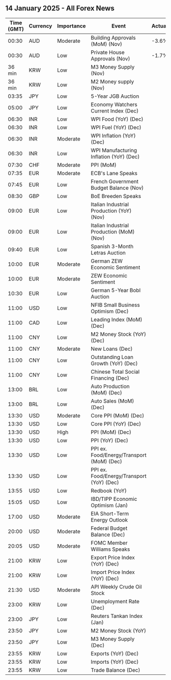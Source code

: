 ## 14 January 2025 - All Forex News

| Time (GMT) | Currency | Importance | Event | Actual | Forecast | Previous |
|------|----------|------------|-------|--------|----------|----------|
| 00:30 | AUD | Moderate | Building Approvals (MoM) (Nov) | -3.6% | -3.6% | 4.2% |
| 00:30 | AUD | Low | Private House Approvals (Nov) | -1.7% | -1.7% | -4.0% |
| 36 min | KRW | Low | M3 Money Supply (Nov) |  |  | 5,584.9B |
| 36 min | KRW | Low | M2 Money supply (Nov) |  |  | 6.10% |
| 03:35 | JPY | Low | 5-Year JGB Auction |  |  | 0.734% |
| 05:00 | JPY | Low | Economy Watchers Current Index (Dec) |  | 49.4 | 49.4 |
| 06:30 | INR | Low | WPI Food (YoY) (Dec) |  |  | 8.63% |
| 06:30 | INR | Low | WPI Fuel (YoY) (Dec) |  |  | -5.83% |
| 06:30 | INR | Moderate | WPI Inflation (YoY) (Dec) |  | 2.30% | 1.89% |
| 06:30 | INR | Low | WPI Manufacturing Inflation (YoY) (Dec) |  |  | 2.00% |
| 07:30 | CHF | Moderate | PPI (MoM) |  |  | -0.6% |
| 07:35 | EUR | Moderate | ECB's Lane Speaks |  |  |  |
| 07:45 | EUR | Low | French Government Budget Balance (Nov) |  |  | -157.4B |
| 08:30 | GBP | Low | BoE Breeden Speaks |  |  |  |
| 09:00 | EUR | Low | Italian Industrial Production (YoY) (Nov) |  |  | -3.6% |
| 09:00 | EUR | Low | Italian Industrial Production (MoM) (Nov) |  | 0.0% | 0.0% |
| 09:40 | EUR | Low | Spanish 3-Month Letras Auction |  |  | 2.567% |
| 10:00 | EUR | Moderate | German ZEW Economic Sentiment |  |  | 15.7 |
| 10:00 | EUR | Moderate | ZEW Economic Sentiment |  |  | 17.0 |
| 10:30 | EUR | Low | German 5-Year Bobl Auction |  |  | 2.040% |
| 11:00 | USD | Low | NFIB Small Business Optimism (Dec) |  | 101.3 | 101.7 |
| 11:00 | CAD | Low | Leading Index (MoM) (Dec) |  |  | 0.28% |
| 11:00 | CNY | Low | M2 Money Stock (YoY) (Dec) |  | 7.3% | 7.1% |
| 11:00 | CNY | Moderate | New Loans (Dec) |  | 890.0B | 580.0B |
| 11:00 | CNY | Low | Outstanding Loan Growth (YoY) (Dec) |  | 7.6% | 7.7% |
| 11:00 | CNY | Low | Chinese Total Social Financing (Dec) |  | 2,000.0B | 2,340.0B |
| 13:00 | BRL | Low | Auto Production (MoM) (Dec) |  |  | -5.2% |
| 13:00 | BRL | Low | Auto Sales (MoM) (Dec) |  |  | -4.5% |
| 13:30 | USD | Moderate | Core PPI (MoM) (Dec) |  | 0.2% | 0.2% |
| 13:30 | USD | Low | Core PPI (YoY) (Dec) |  | 3.7% | 3.4% |
| 13:30 | USD | High | PPI (MoM) (Dec) |  | 0.4% | 0.4% |
| 13:30 | USD | Low | PPI (YoY) (Dec) |  | 3.4% | 3.0% |
| 13:30 | USD | Low | PPI ex. Food/Energy/Transport (MoM) (Dec) |  |  | 0.1% |
| 13:30 | USD | Low | PPI ex. Food/Energy/Transport (YoY) (Dec) |  |  | 3.5% |
| 13:55 | USD | Low | Redbook (YoY) |  |  | 6.8% |
| 15:05 | USD | Low | IBD/TIPP Economic Optimism (Jan) |  | 55.1 | 54.0 |
| 17:00 | USD | Moderate | EIA Short-Term Energy Outlook |  |  |  |
| 20:00 | USD | Moderate | Federal Budget Balance (Dec) |  | -67.6B | -367.0B |
| 20:05 | USD | Moderate | FOMC Member Williams Speaks |  |  |  |
| 21:00 | KRW | Low | Export Price Index (YoY) (Dec) |  |  | 7.0% |
| 21:00 | KRW | Low | Import Price Index (YoY) (Dec) |  |  | 3.0% |
| 21:30 | USD | Moderate | API Weekly Crude Oil Stock |  |  | -4.022M |
| 23:00 | KRW | Low | Unemployment Rate (Dec) |  |  | 2.7% |
| 23:00 | JPY | Low | Reuters Tankan Index (Jan) |  |  | -1 |
| 23:50 | JPY | Low | M2 Money Stock (YoY) |  | 1.2% | 1.2% |
| 23:50 | JPY | Low | M3 Money Supply (Dec) |  |  | 2,186.7B |
| 23:55 | KRW | Low | Exports (YoY) (Dec) |  | 6.6% | 1.4% |
| 23:55 | KRW | Low | Imports (YoY) (Dec) |  | 3.3% | -2.4% |
| 23:55 | KRW | Low | Trade Balance (Dec) |  | 6.49B | 5.59B |
